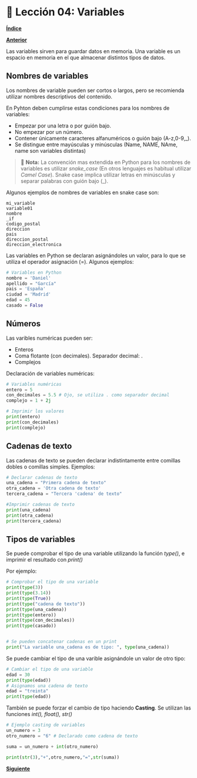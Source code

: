 # 📗 Lección 04: Variables

**[Índice](../README.md)**

**[Anterior](../03/03_Lexico.md)**

Las variables sirven para guardar datos en memoria. Una variable es un espacio en memoria en el que almacenar distintos tipos de datos.

## Nombres de variables

Los nombres de variable pueden ser cortos o largos, pero se recomienda utilizar nombres descriptivos del contenido. 

En Pyhton deben cumplirse estas condiciones para los nombres de variables:
- Empezar por una letra o por guión bajo.
- No empezar por un número.
- Contener únicamente caracteres alfanuméricos o guión bajo (A-z,0-9,_).
- Se distingue entre mayúsculas y minúsculas (Name, NAME, NAme, name son variables distintas)

> 📝 **Nota:** La convención mas extendida en Python para los nombres de variables es utilizar *snake_case* (En otros lenguajes es habitual utilizar *Camel Case*). Snake case implica utilizar letras en minúsculas y separar palabras con guión bajo (_). 

Algunos ejemplos de nombres de variables en snake case son:
```
mi_variable
variable01
nombre
_if
codigo_postal
direccion
pais
direccion_postal
direccion_electronica
```

Las variables en Python se declaran asignándoles un valor, para lo que se utiliza el operador asignación (=). Algunos ejemplos:

```python
# Variables en Python
nombre = 'Daniel'
apellido = "García"
pais = 'España'
ciudad = 'Madrid'
edad = 45
casado = False
```

## Números

Las varibles numéricas pueden ser:
- Enteros
- Coma flotante (con decimales). Separador decimal: .
- Complejos

Declaración de variables numéricas:

```python
# Variables numéricas
entero = 5
con_decimales = 5.5 # Ojo, se utiliza . como separador decimal
complejo = 1 + 2j

# Imprimir los valores
print(entero)
print(con_decimales)
print(complejo)
```

## Cadenas de texto

Las cadenas de texto se pueden declarar indistintamente entre comillas dobles o comillas simples.
Ejemplos:

```python
# Declarar cadenas de texto
una_cadena = "Primera cadena de texto"
otra_cadena = 'Otra cadena de texto'
tercera_cadena = "Tercera 'cadena' de texto"

#Imprimir cadenas de texto
print(una_cadena)
print(otra_cadena)
print(tercera_cadena)
```
## Tipos de variables

Se puede comprobar el tipo de una variable utilizando la función *type()*, e imprimir el resultado con *print()*

Por ejemplo:
```python
# Comprobar el tipo de una variable
print(type(3))
print(type(3.14))
print(type(True))
print(type("cadena de texto"))
print(type(una_cadena))
print(type(entero))
print(type(con_decimales))
print(type(casado))


# Se pueden concatenar cadenas en un print
print("La variable una_cadena es de tipo: ", type(una_cadena))
```

Se puede cambiar el tipo de una varible asignándole un valor de otro tipo:

```python
# Cambiar el tipo de una variable
edad = 30
print(type(edad))
# Asignamos una cadena de texto
edad = "treinta"
print(type(edad))
```

También se puede forzar el cambio de tipo haciendo **Casting**. Se utilizan las funciones *int(), float(), str()*

```python
# Ejemplo casting de variables
un_numero = 3
otro_numero = "6" # Declarado como cadena de texto

suma = un_numero + int(otro_numero)

print(str(3),"+",otro_numero,"=",str(suma))
```

**[Siguiente](../05/05_Operadores.md)**

